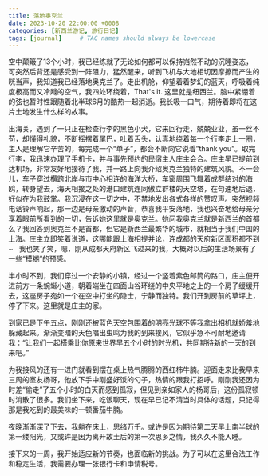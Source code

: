 ```yaml
---
title: 落地奥克兰
date: 2023-10-20 22:00:00 +0008
categories: [新西兰游记, 旅行日记]
tags: [journal]     # TAG names should always be lowercase
---
```



空中颠簸了13个小时，我已经练就了无论如何都可以保持岿然不动的沉睡姿态，可突然后背还是感受到一阵阻力，猛然醒来，听到飞机与大地相切因摩擦而产生的咣当声，我知道我已经落地奥克兰了。走出机舱，仰望着着梦幻的蓝天，呼吸着纯度极高而又冷飕的空气，我四处环绕着，That's it. 这里就是纽西兰。脑中紧绷着的弦也暂时性跟随着北半球6月的酷热一起消逝。我长吸一口气，期待着即将在这片土地发生什么样的故事。

出海关，遇到了一只正在检查行李的黑色小犬，它来回行走，兢兢业业，虽一丝不苟，却懂得礼貌，不断摇摆着尾巴，吐着舌头，认真地绕着每一个行李走上一圈，主人是理解它辛苦的，每完成一个“单子”，都会不断向它说着”thank you”。取完行李，我迅速办理了手机卡，并与事先预约的民宿主人庄主会合。庄主早已提前到达机场，非常友好地接待了我，并一路上向我介绍奥克兰独特的建筑风貌。不一会儿，车子穿过横跨北岸与市中心相连的海洋大桥，车窗周围飞舞着成群结对的海鸥，转身望去，海天相接之处的港口建筑连同傲立群楼的天空塔，在匀速地后退，好似在为我鼓掌。我沉浸在这一切之中，不禁地发出各式各样的赞叹声。突然视频电话铃声响起，那一边是母亲激动的声音，恭喜我平安落地，我也兴奋地给母亲分享着眼前所看到的一切，告诉她这里就是奥克兰。她问我奥克兰就是新西兰的首都么？我回答到奥克兰不是首都，但它是新西兰最繁华的城市，就相当于我们中国的上海。庄主立即笑着说道，这哪能跟上海相提并论，连成都的天府新区面积都不到~   我也笑了笑，嗯，刚从成都天府新区飞过来的我，大概对以后的生活场景有了一些“模糊”的预感。

半小时不到，我们穿过一个安静的小镇，经过一个竖着紫色邮筒的路口，庄主便开进前方一条蜿蜒小道，朝着端坐在四面山谷环绕的中央平地之上的一个房子缓缓开去，这座房子宛如一个在空中打坐的隐士，宁静而独特。我们开到房前的草坪上，停了下来。这里就是庄主的家。

到家已是下午五点，刚刚还被蓝色天空包围着的明亮光球不等我拿出相机就娇羞地躲藏起来。渐渐变暗的天色唱出虫鸣为我的到来接风，它似乎急不可耐地邀请我：“让我们一起搭乘比你原来世界早五个小时的时光机，共同期待新的一天的到来吧。”

为我接风的还有一进门就看到摆在桌上热气腾腾的西红柿牛腩。迎面走来比我早来三周的室友杨哥，他放下手中刚盛好饭的勺子，热情的跟我打招呼。刚刚我还因为时差“偷走”了五个小时的白天而感到孤寂，但见到亲如家人的杨哥后，这份孤寂顿时消散了很多。我们坐下来，吃饭聊天，现在早已记不清当时具体的话题，只记得那是我吃到的最美味的一顿番茄牛腩。

夜晚渐渐深了下去，我躺在床上，思绪万千。或许是因为期待第二天早上南半球的第一缕阳光，又或许是因为离开故土后的第一次思乡之情，我久久不能入睡。

接下来的一周，我开始适应新的节奏，也面临新的挑战。为了可以在这里合法工作和稳定生活，我需要办理一张银行卡和申请税号。